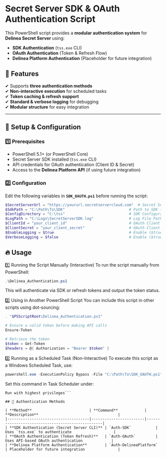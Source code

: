 # Secret Server SDK & OAuth Authentication Script

This PowerShell script provides a **modular authentication system** for **Delinea Secret Server** using:
- **SDK Authentication** (`tss.exe` CLI)
- **OAuth Authentication** (Token & Refresh Flow)
- **Delinea Platform Authentication** (Placeholder for future integration)

## 📌 Features
✔ Supports **three authentication methods**  
✔ **Non-interactive execution** for scheduled tasks  
✔ **Token caching & refresh support**  
✔ **Standard & verbose logging** for debugging  
✔ **Modular structure** for easy integration  

---

## 🚀 **Setup & Configuration**
### **1️⃣ Prerequisites**
- PowerShell 5.1+ (or PowerShell Core)
- Secret Server SDK installed (`tss.exe` CLI)
- API credentials for OAuth authentication (Client ID & Secret)
- Access to the **Delinea Platform API** (if using future integration)

### **2️⃣ Configuration**
Edit the following variables in **`SDK_OAUTH.ps1`** before running the script:

```powershell
$SecretServerUrl = "https://yoururl.secretservercloud.com"  # Secret Server URL
$SdkPath = "C:\Path\To\SDK"                             # Path to SDK (`tss.exe`)
$ConfigDirectory = "C:\tss"                             # SDK Configuration Directory
$LogPath = "C:\Logs\SecretServerSDK.log"                # Log File Path
$ClientId = "your_client_id"                            # OAuth Client ID
$ClientSecret = "your_client_secret"                    # OAuth Client Secret
$EnableLogging = $true                                  # Enable ($true) or disable ($false) logging
$VerboseLogging = $false                                # Enable ($true) for detailed logging
```
## 🔥 Usage
1️⃣ Running the Script Manually (Interactive)
To run the script manually from PowerShell:

```powershell
.\Delinea_Authentication.ps1
```
This will authenticate via SDK or refresh tokens and output the token status.

2️⃣ Using in Another PowerShell Script
You can include this script in other scripts using dot-sourcing:

```powershell
. "$PSScriptRoot\Delinea_Authentication.ps1"

# Ensure a valid token before making API calls
Ensure-Token

# Retrieve the token
$token = Get-Token
$headers = @{ Authorization = "Bearer $token" }
```

3️⃣ Running as a Scheduled Task (Non-Interactive)
To execute this script as a Windows Scheduled Task, use:

```powershell
powershell.exe -ExecutionPolicy Bypass -File "C:\Path\To\SDK_OAUTH.ps1"
```
Set this command in Task Scheduler under:

```Run whether user is logged on or not
Run with highest privileges```

## 🔐 Authentication Methods

| **Method**                          | **Command**            | **Description**                                    |
|-------------------------------------|------------------------|--------------------------------------------------|
| **SDK Authentication (Secret Server CLI)** | `Auth-SDK`           | Uses `tss.exe` to authenticate                   |
| **OAuth Authentication (Token Refresh)**   | `Auth-OAuth`         | Uses API-based OAuth authentication             |
| **Delinea Platform Authentication**        | `Auth-DelineaPlatform` | Placeholder for future integration               |


                                          
